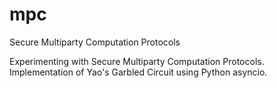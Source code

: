 # mpc
Secure Multiparty Computation Protocols

Experimenting with Secure Multiparty Computation Protocols.
Implementation of Yao's Garbled Circuit using Python asyncio. 
